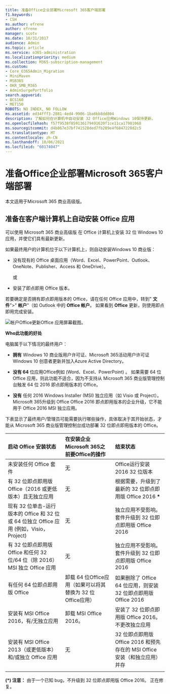 ```yaml
---
title: 准备Office企业部署Microsoft 365客户端部署
f1.keywords:
- CSH
ms.author: efrene
author: efrene
manager: scotv
ms.date: 10/31/2017
audience: Admin
ms.topic: article
ms.service: o365-administration
ms.localizationpriority: medium
ms.collection: M365-subscription-management
ms.custom:
- Core_O365Admin_Migration
- MiniMaven
- MSB365
- OKR_SMB_M365
- AdminSurgePortfolio
search.appverid:
- BCS160
- MET150
ROBOTS: NO INDEX, NO FOLLOW
ms.assetid: ed34fff3-2881-4ed4-9906-1ba6bb8dd804
description: 了解如何在计算机中自动安装 32 Office应用Windows 10保持更新。
ms.openlocfilehash: f57f9538f859136179491620f1ce11ca17981068
ms.sourcegitcommit: d4b867e37bf741528ded7fb289e4f6847228d2c5
ms.translationtype: MT
ms.contentlocale: zh-CN
ms.lasthandoff: 10/06/2021
ms.locfileid: "60174047"
---
```

# <a name="prepare-for-office-client-deployment-by-microsoft-365-for-business"></a>准备Office企业部署Microsoft 365客户端部署

本文适用于Microsoft 365 商业高级版。

## <a name="prepare-to-automatically-install-office-apps-to-client-computers"></a>准备在客户端计算机上自动安装 Office 应用

可以使用 Microsoft 365 商业高级版 在 Office 计算机上安装 32 位 Windows 10 应用，并使它们具有最新更新。
  
如果最终用户的计算机位于以下计算机上，则自动安装Windows 10 商业版：
  
- 没有现有的 Office 桌面应用（Word、Excel、PowerPoint、Outlook、OneNote、Publisher、Access 和 OneDrive）。
    
    或
    
- 安装了即点即用 Office 版本。
    
若要确定是否拥有即点即用版本的 Office，请在任何 Office 应用中，转到" **文件**"\>" **帐户**"（如 Outlook 中的 **Office 帐户**。 如果看到 **Office** 更新，则使用即点即用完成安装。 
  
![帐户Office更新Office 应用屏幕截图。](../../media/e3439380-fa43-4ed6-ae5d-64851c297df5.png)
  
 **Who此功能的好处**
  
电脑属于以下情况的最终用户：
  
- **拥有** Windows 10 商业版用户许可证、Microsoft 365活动用户许可证Windows 10 创意者更新并加入Azure Active Directory。 
    
- **没有 64** 位应用Office例如 (Word、Excel、PowerPoint) 。 如果需要 64 位 Office 应用，则此功能不适合，因为不支持从 Microsoft 365 商业版管理控制台触发 64 位 2016 即点即用版本的 Office。 
    
- **没有** 任何 2016 Windows Installer (MSI) 独立应用（如 Visio 或 Project）。 Microsoft 365升级到 Office Office 2016 即点即用版本的企业升级，它不能用于 Office 2016 MSI 独立应用。 
    
下表显示了最终用户/管理员可能需要执行哪些操作，具体取决于其开始状态，才能从 Microsoft 365 商业版管理控制台成功部署 32 位即点即用版本的 Office。<br/>


|启动 Office 安装状态|在安装企业Microsoft 365之前要Office的操作|结束状态|
|:-----|:-----|:-----|
|未安装任何 Office 套件  <br/> |无  <br/> |Office运行安装 2016 32 位版本  <br/> |
|有 32 位即点即用版 Office（2016 或更低版本）且无独立应用  <br/> |无  <br/> |根据需要，升级到了最新的 32 位即点即用版 Office 2016 **\*** <br/> |
|现有 32 位单击-运行版本的 Office 和 32 位或 64 位独立 Office 应用 (例如，Visio，Project)   <br/> |无  <br/> |独立应用不受影响。 套件升级到 32 位即点即用版 Office 2016  <br/> |
|有 32 位即点即用版 Office 和任何 32 位/64 位（除 2016）MSI 独立 Office 应用  <br/> |无  <br/> |独立应用不受影响。 套件升级到 32 位即点即用版 Office 2016  <br/> |
|有任何 64 位即点即用版 Office  <br/> |卸载 64 位Office应用（如果可以将其替换为 32 位 Office应用）  <br/> |如果删除了 Office 64 位应用，则安装 32 位即点即用版 Office 2016  <br/> |
|安装有 MSI Office 2016，有/无独立应用  <br/> |卸载 MSI Office 2016。  <br/> |安装了 32 位即点即用版 Office 2016。不更改独立应用  <br/> |
|安装有 MSI Office 2013（或更低版本）和/或独立 Office 应用  <br/> |无  <br/> |32 位即点即用版 Office 2016 和预先存在的 MSI Office 安装（和独立应用）并存  <br/> |
||||
   
 **(\*) 注意：** 由于一个已知 bug，不升级到 32 位即点即用版 Office 2016。 正在修复。 
  
